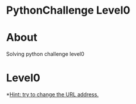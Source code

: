 # PythonChallenge Level0

# About
Solving python challenge level0

# Level0 
*[Hint: try to change the URL address.](http://www.pythonchallenge.com/pc/def/calc.jpg)
